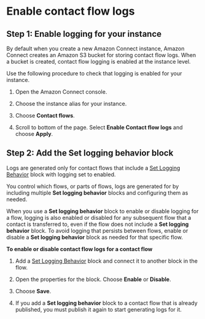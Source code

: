 # Enable contact flow logs<a name="contact-flow-logs"></a>

## Step 1: Enable logging for your instance<a name="enable-contact-flow-logs"></a>

By default when you create a new Amazon Connect instance, Amazon Connect creates an Amazon S3 bucket for storing contact flow logs\. When a bucket is created, contact flow logging is enabled at the instance level\.

Use the following procedure to check that logging is enabled for your instance\.

1. Open the Amazon Connect console\.

1. Choose the instance alias for your instance\.

1. Choose **Contact flows**\.

1. Scroll to bottom of the page\. Select **Enable Contact flow logs** and choose **Apply**\.

## Step 2: Add the Set logging behavior block<a name="use-set-logging-behavior-block"></a>

Logs are generated only for contact flows that include a [Set Logging Behavior](set-logging-behavior.md) block with logging set to enabled\. 

You control which flows, or parts of flows, logs are generated for by including multiple **Set logging behavior** blocks and configuring them as needed\.

When you use a **Set logging behavior** block to enable or disable logging for a flow, logging is also enabled or disabled for any subsequent flow that a contact is transferred to, even if the flow does not include a **Set logging behavior** block\. To avoid logging that persists between flows, enable or disable a **Set logging behavior** block as needed for that specific flow\.

**To enable or disable contact flow logs for a contact flow**

1. Add a [Set Logging Behavior](set-logging-behavior.md) block and connect it to another block in the flow\.

1. Open the properties for the block\. Choose **Enable** or **Disable**\.

1. Choose **Save**\.

1. If you add a **Set logging behavior** block to a contact flow that is already published, you must publish it again to start generating logs for it\.
